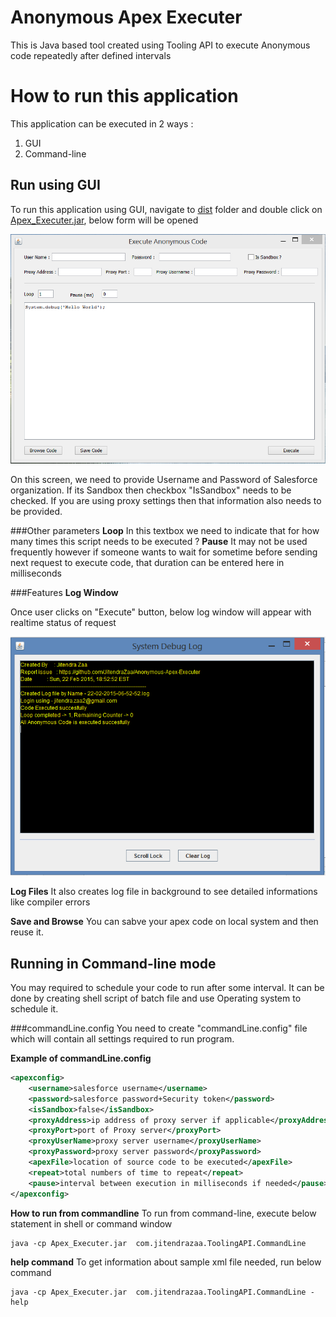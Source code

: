 # Anonymous Apex Executer
This is Java based tool created using Tooling API to execute Anonymous code repeatedly after defined intervals

# How to run this application
This application can be executed in 2 ways :

1. GUI
2. Command-line 

## Run using GUI
To run this application using GUI, navigate to [dist](https://github.com/JitendraZaa/Anonymous-Apex-Executer/tree/master/Anonymous%20Apex%20Executer/dist) folder and double click on [Apex_Executer.jar](https://github.com/JitendraZaa/Anonymous-Apex-Executer/blob/master/Anonymous%20Apex%20Executer/dist/Apex_Executer.jar), below form will be opened

![Application Screen](https://github.com/JitendraZaa/Anonymous-Apex-Executer/blob/master/Screens/Application%20Screen.PNG "Landing Screen")

On this screen, we need to provide Username and Password of Salesforce organization. If its Sandbox then checkbox "IsSandbox" needs to be checked. If you are using proxy settings then that information also needs to be provided.

###Other parameters
**Loop** In this textbox we need to indicate that for how many times this script needs to be executed ?
**Pause** It may not be used frequently however if someone wants to wait for sometime before sending next request to execute code, that duration can be entered here in milliseconds

###Features
**Log Window**

Once user clicks on "Execute" button, below log window will appear with realtime status of request

![Log Window](https://github.com/JitendraZaa/Anonymous-Apex-Executer/blob/master/Screens/Log%20Window.PNG "Log Window")



**Log Files**
It also creates log file in background to see detailed informations like compiler errors

**Save and Browse**
You can sabve your apex code on local system and then reuse it.

## Running in Command-line mode

You may required to schedule your code to run after some interval. It can be done by creating shell script of batch file and use Operating system to schedule it.

###commandLine.config
You need to create "commandLine.config" file which will contain all settings required to run program.

**Example of commandLine.config**
```xml
<apexconfig>
	<username>salesforce username</username>
	<password>salesforce password+Security token</password>
	<isSandbox>false</isSandbox>
	<proxyAddress>ip address of proxy server if applicable</proxyAddress>
	<proxyPort>port of Proxy server</proxyPort>
	<proxyUserName>proxy server username</proxyUserName>
	<proxyPassword>proxy server password</proxyPassword>
	<apexFile>location of source code to be executed</apexFile>
	<repeat>total numbers of time to repeat</repeat>
	<pause>interval between execution in milliseconds if needed</pause>
</apexconfig>
```

**How to run from commandline**
To run from command-line, execute below statement in shell or command window
```shell
java -cp Apex_Executer.jar  com.jitendrazaa.ToolingAPI.CommandLine
```

**help command**
To get information about sample xml file needed, run below command
```shell
java -cp Apex_Executer.jar  com.jitendrazaa.ToolingAPI.CommandLine -help
```
